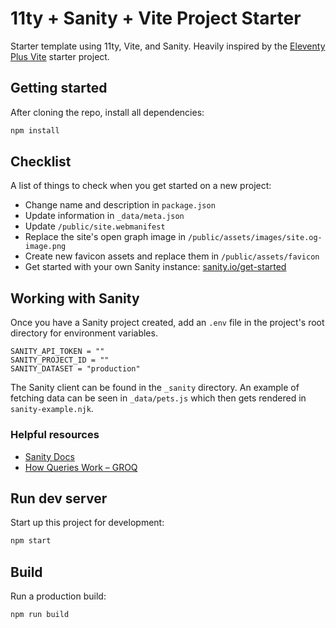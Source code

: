 # 11ty + Sanity + Vite Project Starter

Starter template using 11ty, Vite, and Sanity. Heavily inspired by the [Eleventy Plus Vite](https://github.com/matthiasott/eleventy-plus-vite) starter project.

## Getting started

After cloning the repo, install all dependencies:

```sh
npm install
```

## Checklist

A list of things to check when you get started on a new project:

- Change name and description in `package.json`
- Update information in `_data/meta.json`
- Update `/public/site.webmanifest`
- Replace the site's open graph image in `/public/assets/images/site.og-image.png`
- Create new favicon assets and replace them in `/public/assets/favicon`
- Get started with your own Sanity instance: [sanity.io/get-started](https://www.sanity.io/get-started/)

## Working with Sanity

Once you have a Sanity project created, add an `.env` file in the project's root directory for environment variables.

```
SANITY_API_TOKEN = ""
SANITY_PROJECT_ID = ""
SANITY_DATASET = "production"
```

The Sanity client can be found in the `_sanity` directory. An example of fetching data can be seen in `_data/pets.js` which then gets rendered in `sanity-example.njk`.

### Helpful resources

- [Sanity Docs](https://www.sanity.io/docs/overview-introduction)
- [How Queries Work – GROQ](https://www.sanity.io/docs/how-queries-work)

## Run dev server

Start up this project for development:

```sh
npm start
```

## Build

Run a production build:

```sh
npm run build
```
